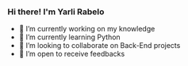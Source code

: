 ### Hi there! I'm Yarli Rabelo 

- 🔭 I’m currently working on my knowledge 
- 🌱 I’m currently learning Python 
- 👯 I’m looking to collaborate on Back-End projects 
- 🤔 I’m open to receive feedbacks  


